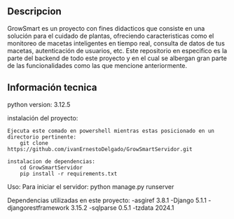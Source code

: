 ## Descripcion
GrowSmart es un proyecto con fines didacticos que consiste en una solución para el cuidado de plantas,
ofreciendo caracteristicas como el monitoreo de macetas inteligentes en tiempo real, consulta de datos de tus macetas,
autenticación de usuarios, etc. Este repositorio en especifico es la parte del backend de todo este proyecto y en el cual
se albergan gran parte de las funcionalidades como las que mencione anteriormente.

## Información tecnica

python version: 3.12.5

instalación del proyecto:

    Ejecuta este comado en powershell mientras estas posicionado en un directorio pertinente:
        git clone https://github.com/ivanErnestoDelgado/GrowSmartServidor.git

    instalacion de dependencias:
        cd GrowSmartServidor
        pip install -r requirements.txt

Uso:
    Para iniciar el servidor:
    python manage.py runserver

Dependencias utilizadas en este proyecto:
    -asgiref 3.8.1
    -Django 5.1.1
    -djangorestframework 3.15.2
    -sqlparse 0.5.1
    -tzdata 2024.1
